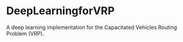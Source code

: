 # DeepLearningforVRP
A deep learning implementation for the Capacitated Vehicles Routing Problem (VRP).
